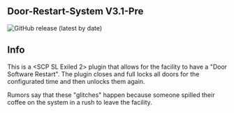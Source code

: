 ## Door-Restart-System V3.1-Pre
![GitHub release (latest by date)](https://img.shields.io/github/downloads/gamekuchen/DoorRestartSystem/v3.1/total?style=for-the-badge)
## Info
This is a <SCP SL Exiled 2> plugin that allows for the facility to have a "Door Software Restart". 
The plugin closes and full locks all doors for the configurated time and then unlocks them again.

Rumors say that these "glitches" happen because someone spilled their coffee on the system in a rush to leave the facility.

